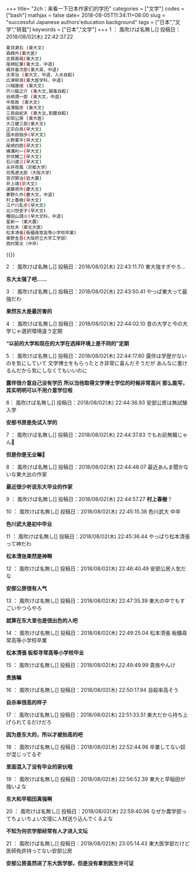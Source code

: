 +++
title= "2ch：来看一下日本作家们的学历"
categories = ["文学"]
codes = ["bash"]
mathjax = false
date= 2018-08-05T11:34:11+08:00
slug = "successful Japanese authors'education background"
tags = ["日本","文学","转载"]
keywords = ["日本","文学"]
+++
1 ： 風吹けば名無し\[\] 投稿日：2018/08/02(木) 22:42:37.22

```bash
夏目漱石 (東大文)
森鴎外(東大医)
志賀直哉(東大文)
尾崎紅葉(東大法，中退)
梶井基次郎(東大英，中退)
太宰治 (東大文，中退，入水自殺)
広津柳浪(東大医学科，中退)
川端康成 (東大文)
芥川龍之介 (東大文,服毒自殺)
谷崎潤一郎 (東大文，中退)
中島敦 (東大文)
澁澤龍彦 (東大文)
三島由紀夫 (東大法,割腹自殺)
安部公房 (東大医)
大江健三郎(東大文)
正宗白鳥(早大文)
国木田独歩(早大文)
火野葦平(早大文)
尾崎四郎(早大文)
横溝利一(早大文)
井伏鱒二(早大文)
石川達三(早大文)
永井荷風（京都大学）
司馬遼太郎（大阪大学）
宮沢賢治(岩大農)
井上靖(京大文)
遠藤周作(慶大文)
夢野久作(慶大文，中退)
村上春樹(早大文)
江户川乱步(早大文)
北川悦吏子(早大文)
種田山頭火(早大文科，中退)
星新一（東大農）
北杜夫（東北大医）
松本清張(板櫃尋常高等小学校卒業)
東野圭吾(大阪府立大学工学部）
西村賢太（中卒）
```
{{<img src="https://pri2.oss-cn-hangzhou.aliyuncs.com/2018-08-05-033530.jpg" alt="">}}

2 ： 風吹けば名無し\[\] 投稿日：2018/08/02(木) 22:43:11.70
東大強すぎやろ…

**东大太强了吧……**

3 ： 風吹けば名無し\[\] 投稿日：2018/08/02(木) 22:43:50.41
やっぱ東大って最強だわ

**果然东大是最厉害的**

4 ： 風吹けば名無し\[\] 投稿日：2018/08/02(木) 22:44:02.10
昔の大学と今の大学じゃ選択環境違う定期

**“以前的大学和现在的大学在选择环境上是不同的”定期**

5 ： 風吹けば名無し\[\] 投稿日：2018/08/02(木) 22:44:17.60
露伴は学歴がないのを気にしていて
文学博士をもらったとき非常に喜んだそうだが
あんなに書けるんだから気にしなくてもいいのに

**露伴很介意自己没有学历**
**所以当他取得文学博士学位的时候非常高兴**
**那么能写，其实明明可以不用介意学位啦**

6： 風吹けば名無し\[\] 投稿日：2018/08/02(木) 22:44:36.93
安部公房は無試験入学

**安部书房是免试入学的**

7 ： 風吹けば名無し\[\] 投稿日：2018/08/02(木) 22:44:37.83
でもお前無職じゃん🤗

**但是你是无业嘛🤗**

8 ： 風吹けば名無し\[\] 投稿日：2018/08/02(木) 22:44:48.07
最近あんま聞かないな東大出の作家

**最近很少听说东大毕业的作家**

9 ： 風吹けば名無し\[\] 投稿日：2018/08/02(木) 22:44:57.27
**村上春樹**？

10 ： 風吹けば名無し\[\] 投稿日：2018/08/02(木) 22:45:15.38
色川武大 中卒

**色川武大是初中毕业**

11 ： 風吹けば名無し\[\] 投稿日：2018/08/02(木) 22:45:36.44
やっぱり松本清張って神だわ

**松本清张果然是神啊**

12 ： 風吹けば名無し\[\] 投稿日：2018/08/02(木) 22:46:40.49
安部公房人気だな

**安部公房很有人气**

13 ： 風吹けば名無し\[\] 投稿日：2018/08/02(木) 22:47:35.39
東大の中でもすごいやつらやろ

**就算在东大里也是很出色的人吧**

14 ： 風吹けば名無し\[\] 投稿日：2018/08/02(木) 22:49:25.04
松本清張 板櫃尋常高等小学校卒業

**松本清張 板柜寻常高等小学校毕业**

15 ： 風吹けば名無し\[\] 投稿日：2018/08/02(木) 22:49:49.99
貴族やんけ

**贵族嘛**

16 ： 風吹けば名無し\[\] 投稿日：2018/08/02(木) 22:50:17.94
自殺率高そう

**自杀率很高的样子**

17 ： 風吹けば名無し\[\] 投稿日：2018/08/02(木) 22:51:33.51
東大だから持ち上げられてるだけだろ

**因为是东大的，所以才被抬高的吧**

18 ： 風吹けば名無し\[\] 投稿日：2018/08/02(木) 22:52:44.96
卒業してない奴が混じってるぞ

**里面混入了没有毕业的家伙哦**

19 ： 風吹けば名無し\[\] 投稿日：2018/08/02(木) 22:56:52.39
東大と早稲田が強いよな

**东大和早稻田真强啊**

20 ： 風吹けば名無し\[\] 投稿日：2018/08/02(木) 22:59:40.96
なぜか農学部ってちょいちょい文壇に人材送り込んでくるよな

**不知为何农学部经常有人才进入文坛**

21 ： 風吹けば名無し\[\] 投稿日：2018/08/02(木) 23:05:14.43
東大医学部だけど医師免許持ってない安部公房

**安部公房虽然进了东大医学部，但是没有拿到医生许可证**

